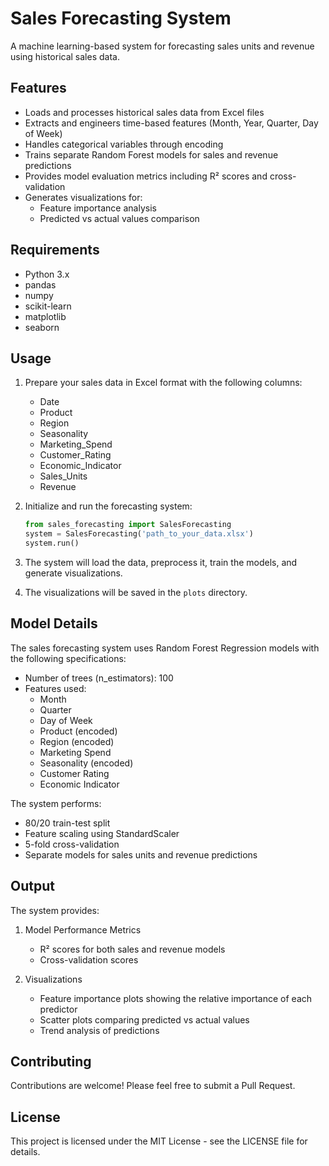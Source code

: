 # Sales Forecasting System

A machine learning-based system for forecasting sales units and revenue using historical sales data.

## Features

- Loads and processes historical sales data from Excel files
- Extracts and engineers time-based features (Month, Year, Quarter, Day of Week)
- Handles categorical variables through encoding
- Trains separate Random Forest models for sales and revenue predictions
- Provides model evaluation metrics including R² scores and cross-validation
- Generates visualizations for:
  - Feature importance analysis
  - Predicted vs actual values comparison

## Requirements

- Python 3.x
- pandas
- numpy 
- scikit-learn
- matplotlib
- seaborn

## Usage

1. Prepare your sales data in Excel format with the following columns:
   - Date
   - Product
   - Region
   - Seasonality
   - Marketing_Spend
   - Customer_Rating
   - Economic_Indicator
   - Sales_Units
   - Revenue

2. Initialize and run the forecasting system:
    ```python
    from sales_forecasting import SalesForecasting
    system = SalesForecasting('path_to_your_data.xlsx')
    system.run()
    ```

3. The system will load the data, preprocess it, train the models, and generate visualizations.

4. The visualizations will be saved in the `plots` directory.

## Model Details

The sales forecasting system uses Random Forest Regression models with the following specifications:

- Number of trees (n_estimators): 100 
- Features used:
  - Month
  - Quarter 
  - Day of Week
  - Product (encoded)
  - Region (encoded)
  - Marketing Spend
  - Seasonality (encoded)
  - Customer Rating
  - Economic Indicator

The system performs:
- 80/20 train-test split
- Feature scaling using StandardScaler
- 5-fold cross-validation
- Separate models for sales units and revenue predictions

## Output

The system provides:
1. Model Performance Metrics
   - R² scores for both sales and revenue models
   - Cross-validation scores
   
2. Visualizations
   - Feature importance plots showing the relative importance of each predictor
   - Scatter plots comparing predicted vs actual values
   - Trend analysis of predictions

## Contributing

Contributions are welcome! Please feel free to submit a Pull Request.

## License

This project is licensed under the MIT License - see the LICENSE file for details.

